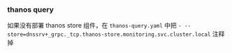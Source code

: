 ### thanos query

如果没有部署 thanos store 组件，在 `thanos-query.yaml` 中把 `- --store=dnssrv+_grpc._tcp.thanos-store.monitoring.svc.cluster.local` 注释掉
